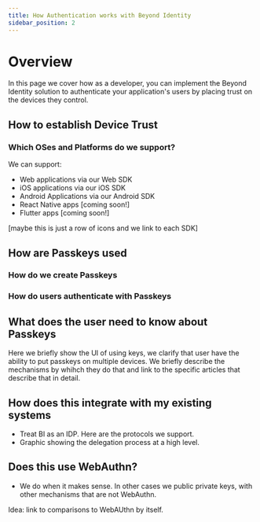 ```yaml
---
title: How Authentication works with Beyond Identity
sidebar_position: 2
---
```



# Overview

In this page we cover how as a developer, you can implement the Beyond Identity solution to authenticate your application's users by placing trust on the devices they control. 

## How to establish Device Trust

### Which OSes and Platforms do we support? 

We can support: 

- Web applications via our Web SDK
- iOS applications via our iOS SDK 
- Android Applications via our Android SDK
- React Native apps [coming soon!]
- Flutter apps [coming soon!]

[maybe this is just a row of icons and we link to each SDK]

## How are Passkeys used

### How do we create Passkeys


### How do users authenticate with Passkeys


## What does the user need to know about Passkeys

Here we briefly show the UI of using keys, we clarify that user have the ability to put passkeys on multiple devices. We briefly describe the mechanisms by whihch they do that and link to the specific articles that describe that in detail. 


## How does this integrate with my existing systems

- Treat BI as an IDP. Here are the protocols we support. 
- Graphic showing the delegation process at a high level. 

## Does this use WebAuthn? 

- We do when it makes sense. In other cases we public private keys, with other mechanisms that are not WebAuthn. 




Idea: link to comparisons to WebAUthn by itself. 